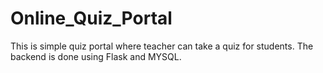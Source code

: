 # Online_Quiz_Portal
This is simple quiz portal where teacher can take a quiz for students. The backend is done using Flask and MYSQL.
